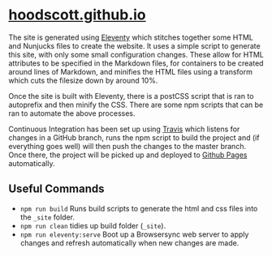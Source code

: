 # [hoodscott.github.io]()

The site is generated using [Eleventy](https://www.11ty.dev/) which stitches together some HTML and Nunjucks files to create the website. It uses a simple script to generate this site, with only some small configuration changes. These allow for HTML attributes to be specified in the Markdown files, for containers to be created around lines of Markdown, and minifies the HTML files using a transform which cuts the filesize down by around 10%.

Once the site is built with Eleventy, there is a postCSS script that is ran to autoprefix and then minify the CSS. There are some npm scripts that can be ran to automate the above processes.

Continuous Integration has been set up using [Travis](https://travis-ci.org/) which listens for changes in a GitHub branch, runs the npm script to build the project and (if everything goes well) will then push the changes to the master branch. Once there, the project will be picked up and deployed to [Github Pages](https://pages.github.com/) automatically.

## Useful Commands

- `npm run build` Runs build scripts to generate the html and css files into the `_site` folder.
- `npm run clean` tidies up build folder (`_site`).
- `npm run eleventy:serve` Boot up a Browsersync web server to apply changes and refresh automatically when new changes are made.

